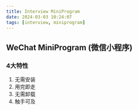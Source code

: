 ```yaml
---
title: Interview MiniProgram
date: 2024-03-03 10:24:07
tags: [interview, miniprogram]
---
```


## WeChat MiniProgram (微信小程序)
### 4大特性
1. 无需安装
2. 用完即走
3. 无需卸载
4. 触手可及
